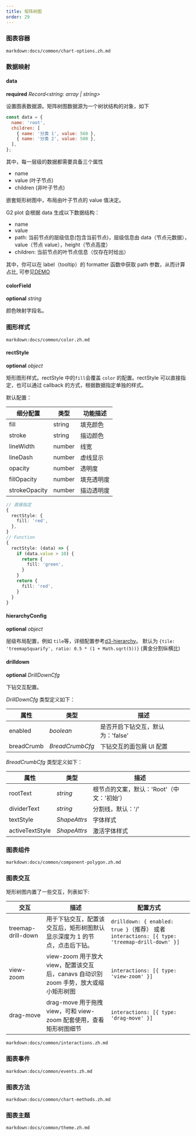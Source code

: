 ```yaml
---
title: 矩阵树图
order: 29
---
```


### 图表容器

`markdown:docs/common/chart-options.zh.md`

### 数据映射

#### data

<description>**required** _Record<string: array | string>_</description>

设置图表数据源。矩阵树图数据源为一个树状结构的对象，如下

```javascript
const data = {
  name: 'root',
  children: [
    { name: '分类 1', value: 560 },
    { name: '分类 2', value: 500 },
  ],
};
```

其中，每一层级的数据都需要具备三个属性

- name
- value (叶子节点)
- children (非叶子节点)

嵌套矩形树图中，布局由叶子节点的 value 值决定。

G2 plot 会根据 data 生成以下数据结构：

- name
- value
- path: 当前节点的层级信息(包含当前节点)，层级信息由 data（节点元数据），value（节点 value），height（节点高度）
- children: 当前节点的叶节点信息（仅存在时给出）

其中，你可以在 label（tooltip）的 formatter 函数中获取 path 参数，从而计算占比, 可参见[DEMO](/zh/examples/more-plots/treemap#treemap-nest)

#### colorField

<description>**optional** _string_</description>

颜色映射字段名。

### 图形样式

`markdown:docs/common/color.zh.md`

#### rectStyle

<description>**optional** _object_</description>

矩形图形样式。rectStyle 中的`fill`会覆盖 `color` 的配置。rectStyle 可以直接指定，也可以通过 callback 的方式，根据数据指定单独的样式。

默认配置：

| 细分配置      | 类型   | 功能描述   |
| ------------- | ------ | ---------- |
| fill          | string | 填充颜色   |
| stroke        | string | 描边颜色   |
| lineWidth     | number | 线宽       |
| lineDash      | number | 虚线显示   |
| opacity       | number | 透明度     |
| fillOpacity   | number | 填充透明度 |
| strokeOpacity | number | 描边透明度 |

```ts
// 直接指定
{
  rectStyle: {
    fill: 'red',
  },
}
// Function
{
  rectStyle: (data) => {
    if (data.value > 10) {
      return {
        fill: 'green',
      }
    }
    return {
      fill: 'red',
    }
  }
}
```

#### hierarchyConfig

<description>**optional** _object_</description>

层级布局配置，例如 `tile`等，详细配置参考[d3-hierarchy](https://github.com/d3/d3-hierarchy#treemap)。
默认为 `{tile: 'treemapSquarify', ratio: 0.5 * (1 + Math.sqrt(5))}` (黄金分割纵横比)

#### drilldown

<description>**optional** _DrillDownCfg_</description>

下钻交互配置。

_DrillDownCfg_ 类型定义如下：

| 属性       | 类型            | 描述                     |
| ---------- | --------------- | ------------------------ |
| enabled | _boolean_ | 是否开启下钻交互，默认为：'false' |
| breadCrumb | _BreadCrumbCfg_ | 下钻交互的面包屑 UI 配置 |

_BreadCrumbCfg_ 类型定义如下：

| 属性        | 类型         | 描述                                       |
| ----------- | ------------ | ------------------------------------------ |
| rootText    | _string_     | 根节点的文案，默认：'Root'（中文：'初始'） |
| dividerText | _string_     | 分割线，默认：'/'                          |
| textStyle   | _ShapeAttrs_ | 字体样式                                   |
| activeTextStyle | _ShapeAttrs_ | 激活字体样式                               |

### 图表组件

`markdown:docs/common/component-polygon.zh.md`

### 图表交互

矩形树图内置了一些交互，列表如下:

| 交互 | 描述 | 配置方式 |
| ---|---|---|
| treemap-drill-down | 用于下钻交互，配置该交互后，矩形树图默认显示深度为 1 的节点，点击后下钻。| `drilldown: { enabled: true }`（推荐） 或者 `interactions: [{ type: 'treemap-drill-down' }]` |
| view-zoom | view-zoom 用于放大 view，配置该交互后，canavs 自动识别 zoom 手势，放大或缩小矩形树图 | `interactions: [{ type: 'view-zoom' }]` |
| drag-move |drag-move 用于拖拽 view，可和 view-zoom 配套使用，查看矩形树图细节| `interactions: [{ type: 'drag-move' }]` |

`markdown:docs/common/interactions.zh.md`

### 图表事件

`markdown:docs/common/events.zh.md`

### 图表方法

`markdown:docs/common/chart-methods.zh.md`

### 图表主题

`markdown:docs/common/theme.zh.md`
